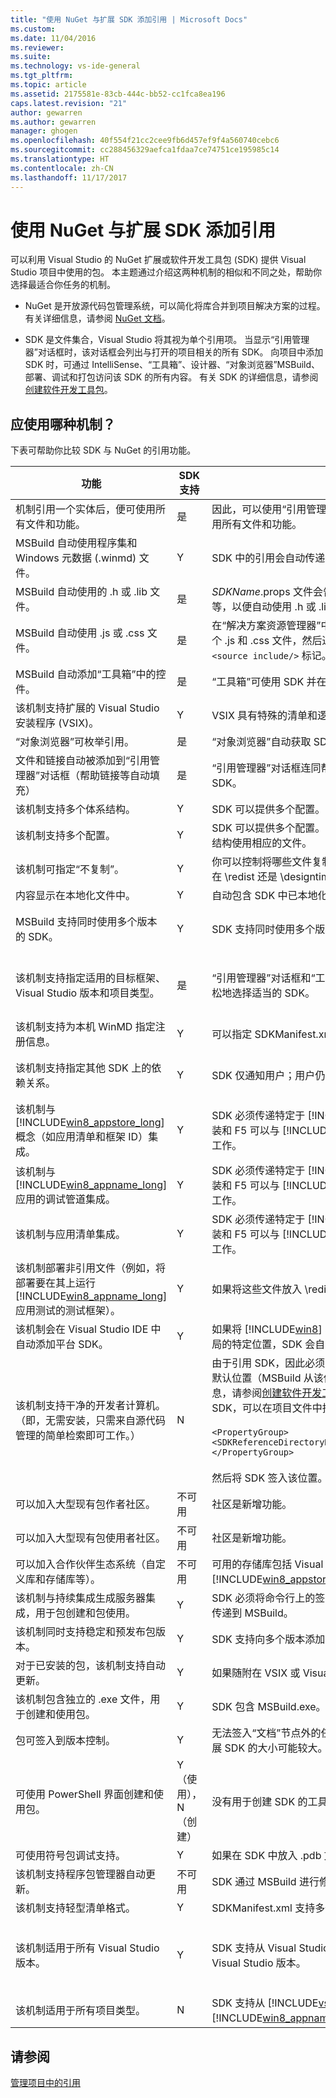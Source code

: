 ```yaml
---
title: "使用 NuGet 与扩展 SDK 添加引用 | Microsoft Docs"
ms.custom: 
ms.date: 11/04/2016
ms.reviewer: 
ms.suite: 
ms.technology: vs-ide-general
ms.tgt_pltfrm: 
ms.topic: article
ms.assetid: 2175581e-83cb-444c-bb52-cc1fca8ea196
caps.latest.revision: "21"
author: gewarren
ms.author: gewarren
manager: ghogen
ms.openlocfilehash: 40f554f21cc2cee9fb6d457ef9f4a560740cebc6
ms.sourcegitcommit: cc288456329aefca1fdaa7ce74751ce195985c14
ms.translationtype: HT
ms.contentlocale: zh-CN
ms.lasthandoff: 11/17/2017
---
```

# <a name="adding-references-using-nuget-versus-an-extension-sdk"></a>使用 NuGet 与扩展 SDK 添加引用

可以利用 Visual Studio 的 NuGet 扩展或软件开发工具包 (SDK) 提供 Visual Studio 项目中使用的包。 本主题通过介绍这两种机制的相似和不同之处，帮助你选择最适合你任务的机制。

- NuGet 是开放源代码包管理系统，可以简化将库合并到项目解决方案的过程。 有关详细信息，请参阅 [NuGet 文档](http://docs.microsoft.com/nuget)。

- SDK 是文件集合，Visual Studio 将其视为单个引用项。 当显示“引用管理器”对话框时，该对话框会列出与打开的项目相关的所有 SDK。 向项目中添加 SDK 时，可通过 IntelliSense、“工具箱”、设计器、“对象浏览器”MSBuild、部署、调试和打包访问该 SDK 的所有内容。 有关 SDK 的详细信息，请参阅[创建软件开发工具包](../extensibility/creating-a-software-development-kit.md)。

## <a name="which-mechanism-should-i-use"></a>应使用哪种机制？

下表可帮助你比较 SDK 与 NuGet 的引用功能。

|功能|SDK 支持|SDK 说明|NuGet 支持|NuGet 说明|
|-------------|-----------------|---------------|-------------------|-----------------|
|机制引用一个实体后，便可使用所有文件和功能。|是|因此，可以使用“引用管理器”对话框添加 SDK，以便在开发工作流期间使用所有文件和功能。|是||
|MSBuild 自动使用程序集和 Windows 元数据 (.winmd) 文件。|Y|SDK 中的引用会自动传递给编译器。|Y||
|MSBuild 自动使用的 .h 或 .lib 文件。|是|*SDKName*.props 文件会告知 Visual Studio 如何设置 Visual C++ 目录等，以便自动使用 .h 或 .lib 文件。|N||
|MSBuild 自动使用 .js 或 .css 文件。|是|在“解决方案资源管理器”中，可展开 JavaScript SDK 引用节点以显示单个 .js 和 .css 文件，然后通过将这些文件拖动到各自的源文件生成 `<source include/>` 标记。 SDK 支持 F5 和包自动安装。|是||
|MSBuild 自动添加“工具箱”中的控件。|是|“工具箱”可使用 SDK 并在指定的选项卡中显示控件。|N||
|该机制支持扩展的 Visual Studio 安装程序 (VSIX)。|Y|VSIX 具有特殊的清单和逻辑，用于创建 SDK 包|Y|VSIX 可嵌入另一安装程序中。|
|“对象浏览器”可枚举引用。|是|“对象浏览器”自动获取 SDK 中的引用列表并枚举它们。|N||
|文件和链接自动被添加到“引用管理器”对话框（帮助链接等自动填充）|是|“引用管理器”对话框连同帮助链接和 SDK 依赖项列表一起自动枚举 SDK。|N|NuGet 提供其自身的“管理 NuGet 包”对话框。|
|该机制支持多个体系结构。|Y|SDK 可以提供多个配置。 MSBuild 针对每个项目配置使用相应的文件。|N||
|该机制支持多个配置。|Y|SDK 可以提供多个配置。 根据项目体系结构，MSBuild 针对每个项目体系结构使用相应的文件。|N||
|该机制可指定“不复制”。|Y|你可以控制将哪些文件复制到使用方应用程序的包，具体取决于文件是放在 \redist 还是 \designtime 文件夹中。|N|需要声明包清单中要复制的文件。|
|内容显示在本地化文件中。|Y|自动包含 SDK 中已本地化的 XML 文档，以提供更好的设计时体验。|N||
|MSBuild 支持同时使用多个版本的 SDK。|Y|SDK 支持同时使用多个版本。|N|这不会引用。 项目中不能一次同时拥有多个版本的 NuGet 文件。|
|该机制支持指定适用的目标框架、Visual Studio 版本和项目类型。|是|“引用管理器”对话框和“工具箱”仅显示适用于项目的 SDK，以便用户更轻松地选择适当的 SDK。|Y（部分）|透视是目标框架。 用户界面上没有筛选。 安装时可能会返回错误。|
|该机制支持为本机 WinMD 指定注册信息。|Y|可以指定 SDKManifest.xml 中 winmd 文件和 .dll 文件之间的相关性。|N||
|该机制支持指定其他 SDK 上的依赖关系。|Y|SDK 仅通知用户；用户仍需手动安装和引用它们。|Y|NuGet 自动提取它们；用户不会收到通知。|
|该机制与 [!INCLUDE[win8_appstore_long](../debugger/includes/win8_appstore_long_md.md)] 概念（如应用清单和框架 ID）集成。|Y|SDK 必须传递特定于 [!INCLUDE[win8_appstore_short](../ide/includes/win8_appstore_short_md.md)] 的概念，以便包装和 F5 可以与 [!INCLUDE[win8_appstore_short](../ide/includes/win8_appstore_short_md.md)] 提供的 SDK 一起正常工作。|N||
|该机制与 [!INCLUDE[win8_appname_long](../debugger/includes/win8_appname_long_md.md)] 应用的调试管道集成。|Y|SDK 必须传递特定于 [!INCLUDE[win8_appstore_short](../ide/includes/win8_appstore_short_md.md)] 的概念，以便包装和 F5 可以与 [!INCLUDE[win8_appstore_short](../ide/includes/win8_appstore_short_md.md)] 提供的 SDK 一起正常工作。|Y|NuGet 内容是项目的一部分。 无需特殊的 F5 考虑。|
|该机制与应用清单集成。|Y|SDK 必须传递特定于 [!INCLUDE[win8_appstore_short](../ide/includes/win8_appstore_short_md.md)] 的概念，以便包装和 F5 可以与 [!INCLUDE[win8_appstore_short](../ide/includes/win8_appstore_short_md.md)] 提供的 SDK 一起正常工作。|Y|NuGet 内容是项目的一部分。 无需特殊的 F5 考虑。|
|该机制部署非引用文件（例如，将部署要在其上运行 [!INCLUDE[win8_appname_long](../debugger/includes/win8_appname_long_md.md)] 应用测试的测试框架）。|Y|如果将这些文件放入 \redist 文件夹中，这些文件将自动得到部署。|Y||
|该机制会在 Visual Studio IDE 中自动添加平台 SDK。|Y|如果将 [!INCLUDE[win8](../debugger/includes/win8_md.md)] SDK 或 Windows Phone SDK 放入具有特定布局的特定位置，SDK 会自动与所有 Visual Studio 功能集成。|N||
|该机制支持干净的开发者计算机。 （即，无需安装，只需来自源代码管理的简单检索即可工作。）|N|由于引用 SDK，因此必须单独签入解决方案和 SDK。 可从两个非注册表默认位置（MSBuild 从该位置循环访问 SDK）签入 SDK（有关详细信息，请参阅[创建软件开发工具包](../extensibility/creating-a-software-development-kit.md)）。 作为替代方法，如果自定义位置包含 SDK，可以在项目文件中指定以下代码：<br /><br /> `<PropertyGroup>    <SDKReferenceDirectoryRoot>C:\MySDKs</SDKReferenceDirectoryRoot>   </PropertyGroup>`<br /><br /> 然后将 SDK 签入该位置。|Y|可以签出解决方案，Visual Studio 会立即识别并作用于文件。|
|可以加入大型现有包作者社区。|不可用|社区是新增功能。|Y||
|可以加入大型现有包使用者社区。|不可用|社区是新增功能。|Y||
|可以加入合作伙伴生态系统（自定义库和存储库等）。|不可用|可用的存储库包括 Visual Studio 库、Microsoft 下载中心和 [!INCLUDE[win8_appstore_long](../debugger/includes/win8_appstore_long_md.md)]。|Y||
|该机制与持续集成生成服务器集成，用于包创建和包使用。|Y|SDK 必须将命令行上的签入位置（SDKReferenceDirectoryRoot 属性）传递到 MSBuild。|Y||
|该机制同时支持稳定和预发布包版本。|Y|SDK 支持向多个版本添加引用。|Y||
|对于已安装的包，该机制支持自动更新。|Y|如果随附在 VSIX 或 Visual Studio 自动更新中，SDK 会自动发送通知。|Y||
|该机制包含独立的 .exe 文件，用于创建和使用包。|Y|SDK 包含 MSBuild.exe。|Y||
|包可签入到版本控制。|Y|无法签入“文档”节点外的任何内容，这意味着可能无法签入扩展 SDK。扩展 SDK 的大小可能较大。|Y||
|可使用 PowerShell 界面创建和使用包。|Y（使用），N（创建）|没有用于创建 SDK 的工具。 使用在命令行上正在执行 MSBuild。|Y||
|可使用符号包调试支持。|Y|如果在 SDK 中放入 .pdb 文件，这些文件会被自动拾取。|Y||
|该机制支持程序包管理器自动更新。|不可用|SDK 通过 MSBuild 进行修订。|Y||
|该机制支持轻型清单格式。|Y|SDKManifest.xml 支持多个属性，但通常只需要一个小子集。|Y||
|该机制适用于所有 Visual Studio 版本。|Y|SDK 支持从 Visual Studio Express 到 [!INCLUDE[vsUltLong](../code-quality/includes/vsultlong_md.md)] 的所有 Visual Studio 版本。|Y|NuGet 支持从 Express 到 [!INCLUDE[vsUltLong](../code-quality/includes/vsultlong_md.md)] 的所有 Visual Studio 版本。|
|该机制适用于所有项目类型。|N|SDK 支持从 [!INCLUDE[vs_dev11_long](../data-tools/includes/vs_dev11_long_md.md)] 开始的 [!INCLUDE[win8_appname_long](../debugger/includes/win8_appname_long_md.md)] 应用。|N|可以查看一系列允许的项目。|

## <a name="see-also"></a>请参阅

[管理项目中的引用](../ide/managing-references-in-a-project.md)